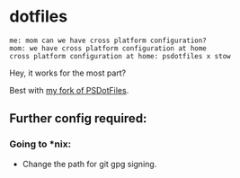 # dotfiles

```
me: mom can we have cross platform configuration?
mom: we have cross platform configuration at home
cross platform configuration at home: psdotfiles x stow
```

Hey, it works for the most part?

Best with [my fork of PSDotFiles](https://github.com/guppy0130/PSDotFiles).

## Further config required:

### Going to *nix:

* Change the path for git gpg signing.
